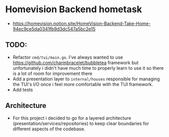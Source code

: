 # Homevision Backend hometask

- https://homevision.notion.site/HomeVision-Backend-Take-Home-94ec9ce5da0341fb9d3dc547a5bc2e15

## TODO:
 
- Refactor `cmd/tui/main.go`. I've always wanted to use https://github.com/charmbracelet/bubbletea framework but unfortunately i didn't have much time to properly learn to use it so there is a lot of room for improvement there
- Add a presentation layer to `internal/houses` responsible for managing the TUI's I/O once i feel more comfortable with the TUI framework.
- Add tests

## Architecture

- For this project i decided to go for a layered architecture (presentation/services/repositories) to keep clear boundaries for different aspects of the codebase.